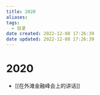 ```yaml
---
title: 2020
aliases:
tags:
  - 目录
date created: 2022-12-08 17:26:39
date updated: 2022-12-08 17:26:39
---
```


# 2020

- [[在外滩金融峰会上的讲话]]
